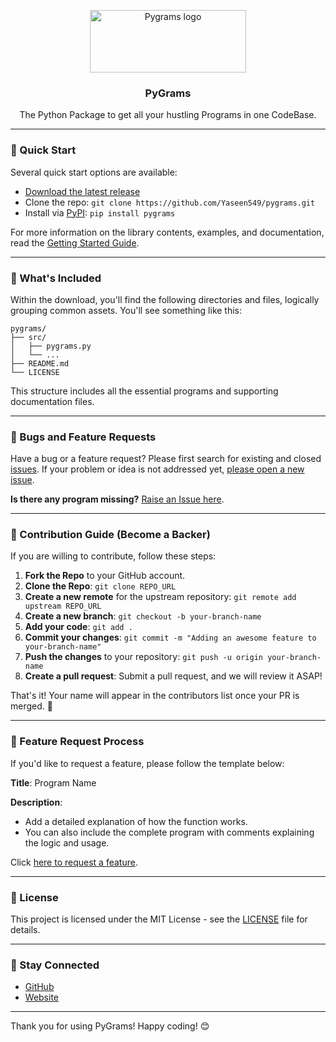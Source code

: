 <p align="center">
  <a href="#">
    <img src="img/pygramsLogoMain.png" alt="Pygrams logo" width="250" height="100">
  </a>
</p>

<h3 align="center">PyGrams</h3>

<p align="center">
  The Python Package to get all your hustling Programs in one CodeBase.
</p>

---

### 🚀 Quick Start

Several quick start options are available:

- [Download the latest release](https://github.com/Yaseen549/pygrams/archive/refs/tags/v0.0.16.zip)
- Clone the repo: `git clone https://github.com/Yaseen549/pygrams.git`
- Install via [PyPI](https://www.pypi.org/): `pip install pygrams`

For more information on the library contents, examples, and documentation, read the [Getting Started Guide](https://pygrams.netlify.app/).

---

### 📂 What's Included

Within the download, you'll find the following directories and files, logically grouping common assets. You'll see something like this:

```
pygrams/ 
├── src/ 
│   ├── pygrams.py  
│   └── ... 
├── README.md
└── LICENSE
```

This structure includes all the essential programs and supporting documentation files.

---

### 🐞 Bugs and Feature Requests

Have a bug or a feature request? Please first search for existing and closed [issues](https://github.com/Yaseen549/pygrams/issues). If your problem or idea is not addressed yet, [please open a new issue](https://github.com/Yaseen549/pygrams/issues/new).

**Is there any program missing?** [Raise an Issue here](https://github.com/Yaseen549/pygrams/issues/new).

---

### 🙌 Contribution Guide (Become a Backer)

If you are willing to contribute, follow these steps:

1. **Fork the Repo** to your GitHub account.
2. **Clone the Repo**: `git clone REPO_URL`
3. **Create a new remote** for the upstream repository: `git remote add upstream REPO_URL`
4. **Create a new branch**: `git checkout -b your-branch-name`
5. **Add your code**: `git add .`
6. **Commit your changes**: `git commit -m "Adding an awesome feature to your-branch-name"`
7. **Push the changes** to your repository: `git push -u origin your-branch-name`
8. **Create a pull request**: Submit a pull request, and we will review it ASAP!

That's it! Your name will appear in the contributors list once your PR is merged. 🎉

---

### 📢 Feature Request Process

If you'd like to request a feature, please follow the template below:

**Title**: Program Name

**Description**:
- Add a detailed explanation of how the function works.
- You can also include the complete program with comments explaining the logic and usage.

Click [here to request a feature](https://github.com/Yaseen549/pygrams/issues/new).

---

### 📝 License

This project is licensed under the MIT License - see the [LICENSE](LICENSE) file for details.

---

### 💬 Stay Connected

- [GitHub](https://github.com/Yaseen549)
- [Website](https://pygrams.netlify.app/)

---

Thank you for using PyGrams! Happy coding! 😊
